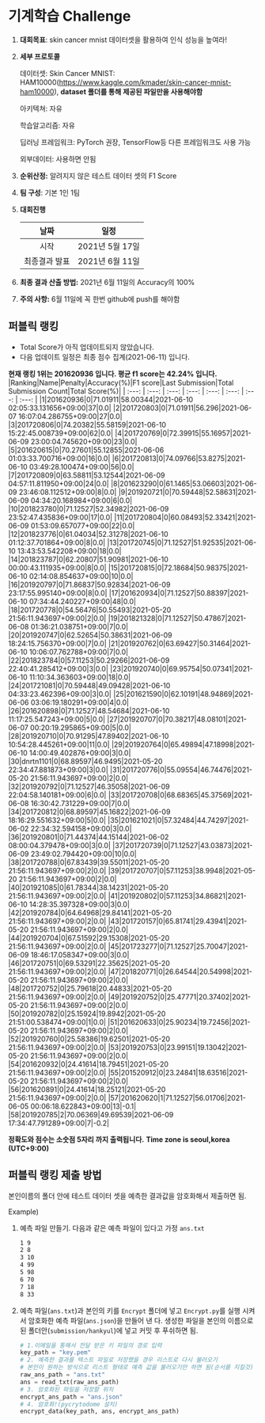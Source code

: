# **기계학습 Challenge**
1. **대회목표**: skin cancer mnist 데이터셋을 활용하여 인식 성능을 높여라!

2. **세부 프로토콜**

   데이터셋: Skin Cancer MNIST: HAM10000(https://www.kaggle.com/kmader/skin-cancer-mnist-ham10000), 
           **dataset 폴더를 통해 제공된 파일만을 사용해야함**

   아키텍쳐: 자유

   학습알고리즘: 자유

   딥러닝 프레임워크: PyTorch 권장, TensorFlow등 다른 프레임워크도 사용 가능

   외부데이터: 사용하면 안됨

3. **순위산정:** 알려지지 않은 테스트 데이터 셋의 F1 Score

4. **팀 구성**: 기본 1인 1팀

5. **대회진행**

   |     날짜      |      일정       |
   | :-----------: | :-------------: |
   |     시작      | 2021년 5월 17일 |
   | 최종결과 발표 | 2021년 6월 11일  |

6. **최종 결과 산출 방법:** 2021년 6월 11일의 Accuracy의 100%

7. **주의 사항:** 6월 11일에 꼭 한번 github에 push를 해야함


## 퍼블릭 랭킹

  
- Total Score가 아직 업데이트되지 않았습니다. 
 - 다음 업데이트 일정은 최종 점수 집계(2021-06-11) 입니다.
  
**현재 랭킹 1위는 201620936 입니다. 평균 f1 score는 42.24% 입니다.**
|Ranking|Name|Penalty|Accuracy(%)|F1 score|Last Submission|Total Submission Count|Total Score(%)|
| :---: | :---: | :---: | :---: | :---: | :---: | :---: | :---: |
|1|201620936|0|71.01911|58.00344|2021-06-10 02:05:33.131656+09:00|37|0.0|
|2|201720803|0|71.01911|56.296|2021-06-07 16:07:04.286755+09:00|27|0.0|
|3|201720806|0|74.20382|55.58159|2021-06-10 15:22:45.008739+09:00|62|0.0|
|4|201720769|0|72.39915|55.16957|2021-06-09 23:00:04.745620+09:00|23|0.0|
|5|201620615|0|70.27601|55.12855|2021-06-06 01:03:33.700716+09:00|16|0.0|
|6|201720813|0|74.09766|53.8275|2021-06-10 03:49:28.100474+09:00|56|0.0|
|7|201720809|0|63.58811|53.12544|2021-06-09 04:57:11.811950+09:00|24|0.0|
|8|201623290|0|61.1465|53.06603|2021-06-09 23:46:08.112512+09:00|8|0.0|
|9|201920721|0|70.59448|52.58631|2021-06-09 04:34:20.168984+09:00|6|0.0|
|10|201823780|0|71.12527|52.34982|2021-06-09 23:52:47.435836+09:00|17|0.0|
|11|201720804|0|60.08493|52.33421|2021-06-09 01:53:09.657077+09:00|22|0.0|
|12|201823776|0|61.04034|52.31278|2021-06-10 01:12:37.701864+09:00|8|0.0|
|13|201720745|0|71.12527|51.92535|2021-06-10 13:43:53.542208+09:00|18|0.0|
|14|201823787|0|62.20807|51.90981|2021-06-10 00:00:43.111935+09:00|8|0.0|
|15|201720815|0|72.18684|50.98375|2021-06-10 02:14:08.854637+09:00|10|0.0|
|16|201920797|0|71.86837|50.92834|2021-06-09 23:17:55.995140+09:00|8|0.0|
|17|201620934|0|71.12527|50.88397|2021-06-10 07:34:44.240227+09:00|48|0.0|
|18|201720778|0|54.56476|50.55493|2021-05-20 21:56:11.943697+09:00|2|0.0|
|19|201821328|0|71.12527|50.47867|2021-06-08 01:36:21.038751+09:00|7|0.0|
|20|201920747|0|62.52654|50.38631|2021-06-09 18:24:15.756370+09:00|7|0.0|
|21|201920762|0|63.69427|50.31464|2021-06-10 10:06:07.762788+09:00|7|0.0|
|22|201823784|0|57.11253|50.29266|2021-06-09 22:40:41.285412+09:00|3|0.0|
|23|201920740|0|69.95754|50.07341|2021-06-10 11:10:34.363603+09:00|18|0.0|
|24|201721081|0|70.59448|49.09428|2021-06-10 04:33:23.462396+09:00|3|0.0|
|25|201621590|0|62.10191|48.94869|2021-06-06 03:06:19.180291+09:00|4|0.0|
|26|201620898|0|71.12527|48.54684|2021-06-10 11:17:25.547243+09:00|5|0.0|
|27|201920707|0|70.38217|48.08101|2021-06-07 00:20:19.295865+09:00|5|0.0|
|28|201920710|0|70.91295|47.89402|2021-06-10 10:54:28.445261+09:00|11|0.0|
|29|201920764|0|65.49894|47.18998|2021-06-10 14:00:49.402876+09:00|3|0.0|
|30|dnrtn1101|0|68.89597|46.9495|2021-05-20 22:34:47.881873+09:00|3|0.0|
|31|201720776|0|55.09554|46.74476|2021-05-20 21:56:11.943697+09:00|2|0.0|
|32|201920792|0|71.12527|46.35058|2021-06-09 22:04:58.140181+09:00|6|0.0|
|33|201720708|0|68.68365|45.37569|2021-06-08 16:30:42.731229+09:00|7|0.0|
|34|201720812|0|68.89597|45.16822|2021-06-09 18:16:29.551632+09:00|5|0.0|
|35|201621021|0|57.32484|44.74297|2021-06-02 22:34:32.594158+09:00|3|0.0|
|36|201920801|0|71.44374|44.15144|2021-06-02 08:00:04.379478+09:00|3|0.0|
|37|201720739|0|71.12527|43.03873|2021-06-09 23:49:02.794420+09:00|10|0.0|
|38|201720788|0|67.83439|39.55011|2021-05-20 21:56:11.943697+09:00|2|0.0|
|39|201720707|0|57.11253|38.9948|2021-05-20 21:56:11.943697+09:00|2|0.0|
|40|201921085|0|61.78344|38.14231|2021-05-20 21:56:11.943697+09:00|2|0.0|
|41|201920802|0|57.11253|34.86821|2021-06-10 14:28:35.397328+09:00|3|0.0|
|42|201920784|0|64.64968|29.84141|2021-05-20 21:56:11.943697+09:00|2|0.0|
|43|201720157|0|65.81741|29.43941|2021-05-20 21:56:11.943697+09:00|2|0.0|
|44|201920704|0|67.51592|29.15308|2021-05-20 21:56:11.943697+09:00|2|0.0|
|45|201723277|0|71.12527|25.70047|2021-06-09 18:46:17.058347+09:00|3|0.0|
|46|201720751|0|69.53291|22.35625|2021-05-20 21:56:11.943697+09:00|2|0.0|
|47|201820771|0|26.64544|20.54998|2021-05-20 21:56:11.943697+09:00|2|0.0|
|48|201720752|0|25.79618|20.44833|2021-05-20 21:56:11.943697+09:00|2|0.0|
|49|201920752|0|25.47771|20.37402|2021-05-20 21:56:11.943697+09:00|2|0.0|
|50|201920782|0|25.15924|19.8942|2021-05-20 21:51:00.538474+09:00|1|0.0|
|51|201620633|0|25.90234|19.72456|2021-05-20 21:56:11.943697+09:00|2|0.0|
|52|201920760|0|25.58386|19.62501|2021-05-20 21:56:11.943697+09:00|2|0.0|
|53|201920753|0|23.99151|19.13042|2021-05-20 21:56:11.943697+09:00|2|0.0|
|54|201620932|0|24.41614|18.79451|2021-05-20 21:56:11.943697+09:00|2|0.0|
|55|201520912|0|23.24841|18.63516|2021-05-20 21:56:11.943697+09:00|2|0.0|
|56|201620891|0|24.41614|18.25121|2021-05-20 21:56:11.943697+09:00|2|0.0|
|57|201620620|1|71.12527|56.01706|2021-06-05 00:06:18.622843+09:00|13|-0.1|
|58|201920785|2|70.06369|49.69539|2021-06-09 17:34:47.791289+09:00|7|-0.2|


**정확도와 점수는 소숫점 5자리 까지 출력됩니다.**
**Time zone is seoul,korea (UTC+9:00)**
## 퍼블릭 랭킹 제출 방법

본인이름의 폴더 안에 테스트 데이터 셋을 예측한 결과값을 암호화해서 제출하면 됨.

Example) 

1. 예측 파일 만들기. 다음과 같은 예측 파일이 있다고 가정 `ans.txt`

   ```tex
   1 9
   2 8
   3 10
   4 99
   5 98
   6 70
   7 18
   8 33
   ```

2. 예측 파일(`ans.txt`)과 본인의 키를 `Encrypt` 폴더에 넣고 `Encrypt.py`를 실행 시켜서 암호화한 예측 파일(`ans.json`)을 만들어 낸 다. 생성한 파일을 본인의 이름으로 된 폴더안(`submission/hankyul`)에 넣고 커밋 후 푸쉬하면 됨.

   ```python
   # 1.이메일을 통해서 전달 받은 키 파일의 경로 입력
   key_path = "key.pem"
   # 2. 예측한 결과를 텍스트 파일로 저장했을 경우 리스트로 다시 불러오기
   # 본인이 원하는 방식으로 리스트 형태로 예측 값을 불러오기만 하면 됨(순서를 지킬것)
   raw_ans_path = "ans.txt"
   ans = read_txt(raw_ans_path)
   # 3. 암호화된 파일을 저장할 위치
   encrypt_ans_path = "ans.json"
   # 4. 암호화!(pycrytodome 설치)
   encrypt_data(key_path, ans, encrypt_ans_path)
   ```




